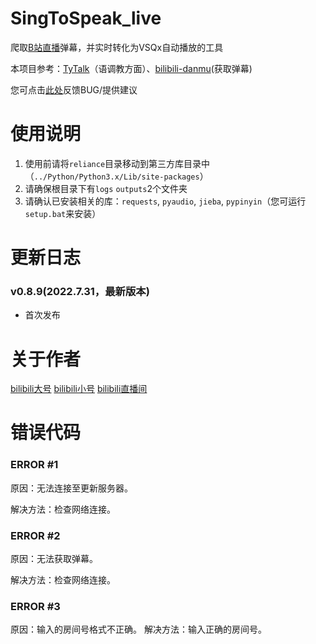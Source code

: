 # SingToSpeak_live

爬取[B站直播](https://live.bilibili.com "哔哩哔哩干杯~")弹幕，并实时转化为VSQx自动播放的工具

本项目参考：[TyTalk](https://github.com/GalaxieT/TyTalk "by GalaxieT")（语调教方面）、[bilibili-danmu](https://github.com/jonssonyan/bilibili-danmu "by jonssonyan")(获取弹幕)

您可点击[此处](https://www.wjx.top/vm/mBpVU3x.aspx "问卷星")反馈BUG/提供建议

# 使用说明

1. 使用前请将`reliance`目录移动到第三方库目录中（`../Python/Python3.x/Lib/site-packages`）
2. 请确保根目录下有`logs` `outputs`2个文件夹
3. 请确认已安装相关的库：`requests`, `pyaudio`, `jieba`, `pypinyin`（您可运行`setup.bat`来安装）

# 更新日志

### v0.8.9(2022.7.31，最新版本)
- 首次发布

# 关于作者
[bilibili大号](https://space.bilibili.com/573734644 "Xwei_P") [bilibili小号](https://space.bilibili.com/691973660 "是Xwie不是Xwei") [bilibili直播间](https://space.bilibili.com/691973660 "不定期使用SingToSpeak_live直播")

# 错误代码

### ERROR #1
原因：无法连接至更新服务器。

解决方法：检查网络连接。

### ERROR #2
原因：无法获取弹幕。

解决方法：检查网络连接。

### ERROR #3
原因：输入的房间号格式不正确。
解决方法：输入正确的房间号。
